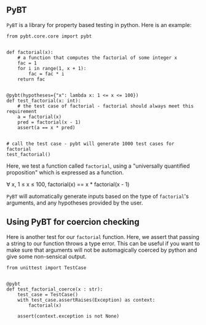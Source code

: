 ## PyBT

`PyBT` is a library for property based testing in python. Here is an example: 

```
from pybt.core.core import pybt


def factorial(x):
    # a function that computes the factorial of some integer x 
    fac = 1
    for i in range(1, x + 1):
        fac = fac * i
    return fac


@pybt(hypotheses={"x": lambda x: 1 <= x <= 100})
def test_factorial(x: int):
    # the test case of factorial - factorial should always meet this requirement
    a = factorial(x)
    pred = factorial(x - 1)
    assert(a == x * pred)


# call the test case - pybt will generate 1000 test cases for factorial
test_factorial()
```

Here, we test a function called `factorial`, using a "universally quantified proposition" which is expressed as a function. 

∀ x, 1 ≤ x ≤ 100, factorial(x) == x * factorial(x - 1)


`PyBT` will automatically generate inputs based on the type of `factorial`'s arguments, and any hypotheses provided by the user. 

## Using PyBT for coercion checking

Here is another test for our `factorial` function. Here, we assert that passing a string to our function 
throws a type error. This can be useful if you want to make sure that arguments will not be automagically 
coerced by python and give some non-sensical output. 
```
from unittest import TestCase


@pybt 
def test_factorial_coerce(x : str):
    test_case = TestCase()
    with test_case.assertRaises(Exception) as context:
        factorial(x)
    
    assert(context.exception is not None)
```